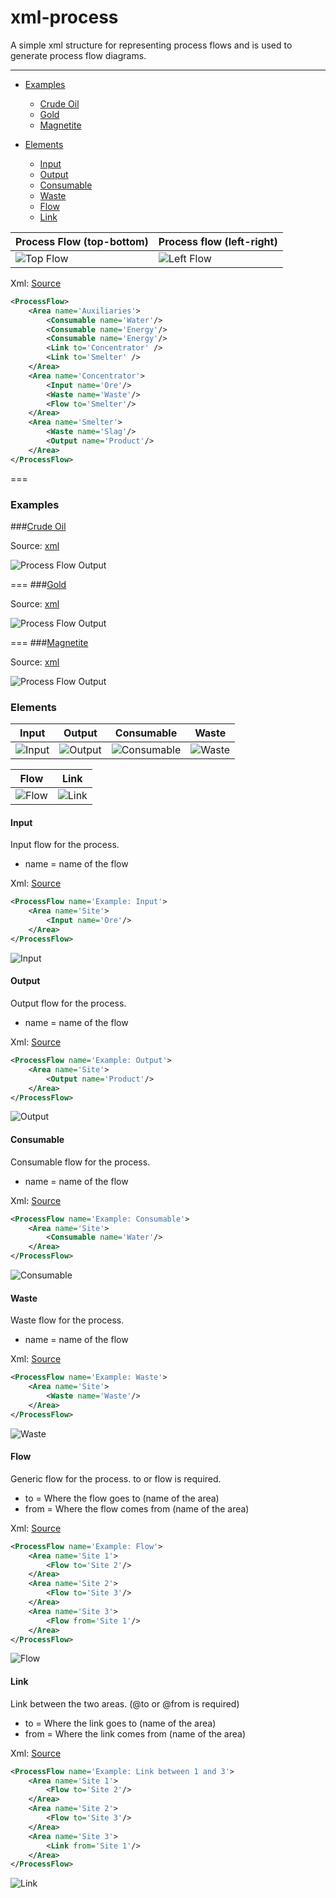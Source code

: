 xml-process
===========

A simple xml structure for representing process flows and is used to generate process flow diagrams.

---
* [Examples](#examples)
	* [Crude Oil](#crude-oil)
	* [Gold](#gold)
	* [Magnetite](#magnetite)

* [Elements](#elements)
	* [Input](#input)
	* [Output](#output)
	* [Consumable](#output)
	* [Waste](#waste)
	* [Flow](#flow)
	* [Link](#link)
	
	
Process Flow (top-bottom)          | Process flow (left-right)
-----------------------------------|-----------------------------------
![Top Flow](./doc/Examples/MultiSite/process-top-flow.png) | ![Left Flow](./doc/Examples/MultiSite/process-left-flow.png)

Xml: [Source](./doc/Examples/MultiSite/ProcessFlow.xml) 
```xml
<ProcessFlow>
	<Area name='Auxiliaries'>
		<Consumable name='Water'/>
		<Consumable name='Energy'/>
		<Consumable name='Energy'/>
		<Link to='Concentrator' />
		<Link to='Smelter' />
	</Area>
	<Area name='Concentrator'>
		<Input name='Ore'/>
		<Waste name='Waste'/>
		<Flow to='Smelter'/>
	</Area>
	<Area name='Smelter'>
		<Waste name='Slag'/>
		<Output name='Product'/>
	</Area>
</ProcessFlow>
```
===

### Examples
###[Crude Oil](./doc/Examples/CrudeOil)

Source: [xml](./doc/Examples/CrudeOil/ProcessFlow.xml)

![Process Flow Output](./doc/Examples/CrudeOil/process-top-flow.png)

===
###[Gold](./doc/Examples/Gold)

Source: [xml](./doc/Examples/Gold/ProcessFlow.xml)

![Process Flow Output](./doc/Examples/Gold/process-top-flow.png)

===
###[Magnetite](./doc/Examples/Magnetite)

Source: [xml](./doc/Examples/Magnetite/ProcessFlow.xml)

![Process Flow Output](./doc/Examples/Magnetite/process-left-flow.png)

### Elements

Input | Output | Consumable | Waste |
------|--------|------------|-------|
![Input](./doc/Examples/Input/process-top-flow.png) | ![Output](./doc/Examples/Output/process-top-flow.png) | ![Consumable](./doc/Examples/Consumable/process-top-flow.png) | ![Waste](./doc/Examples/Waste/process-top-flow.png) 

Flow | Link
-----|------
![Flow](./doc/Examples/Flow/process-top-flow.png) | ![Link](./doc/Examples/Link/process-top-flow.png)

#### Input
Input flow for the process.
 - name = name of the flow
 
Xml: [Source](./doc/Examples/Input/ProcessFlow.xml)
``` xml
<ProcessFlow name='Example: Input'>
	<Area name='Site'>
		<Input name='Ore'/>
	</Area>
</ProcessFlow>
```

![Input](./doc/Examples/Input/process-top-flow.png)

#### Output
Output flow for the process.
 - name = name of the flow
 
Xml: [Source](./doc/Examples/Output/ProcessFlow.xml)
``` xml
<ProcessFlow name='Example: Output'>
	<Area name='Site'>
		<Output name='Product'/>
	</Area>
</ProcessFlow>
```

![Output](./doc/Examples/Output/process-top-flow.png)

#### Consumable
Consumable flow for the process.
 - name = name of the flow
 
Xml: [Source](./doc/Examples/Consumable/ProcessFlow.xml)
``` xml
<ProcessFlow name='Example: Consumable'>
	<Area name='Site'>	
		<Consumable name='Water'/>
	</Area>
</ProcessFlow>
```

![Consumable](./doc/Examples/Consumable/process-top-flow.png)

#### Waste
Waste flow for the process.
 - name = name of the flow
 
Xml: [Source](./doc/Examples/Waste/ProcessFlow.xml)
``` xml
<ProcessFlow name='Example: Waste'>
	<Area name='Site'>
		<Waste name='Waste'/>
	</Area>
</ProcessFlow>
```

![Waste](./doc/Examples/Waste/process-top-flow.png)

#### Flow
Generic flow for the process.
to or flow is required.

 - to = Where the flow goes to (name of the area)
 - from = Where the flow comes from (name of the area)
 
Xml: [Source](./doc/Examples/Flow/ProcessFlow.xml)
``` xml
<ProcessFlow name='Example: Flow'>
	<Area name='Site 1'>
		<Flow to='Site 2'/>
	</Area>
	<Area name='Site 2'>
		<Flow to='Site 3'/>
	</Area>
	<Area name='Site 3'>
		<Flow from='Site 1'/>
	</Area>	
</ProcessFlow>
```

![Flow](./doc/Examples/Flow/process-top-flow.png)

#### Link
Link between the two areas.
(@to or @from is required)
 - to = Where the link goes to (name of the area)
 - from = Where the link comes from (name of the area)
 
Xml: [Source](./doc/Examples/Flow/ProcessFlow.xml)
``` xml
<ProcessFlow name='Example: Link between 1 and 3'>
	<Area name='Site 1'>
		<Flow to='Site 2'/>
	</Area>
	<Area name='Site 2'>
		<Flow to='Site 3'/>
	</Area>
	<Area name='Site 3'>
		<Link from='Site 1'/>
	</Area>	
</ProcessFlow>
```

![Link](./doc/Examples/Link/process-top-flow.png)